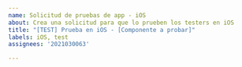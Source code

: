 ```yaml
---
name: Solicitud de pruebas de app - iOS
about: Crea una solicitud para que lo prueben los testers en iOS
title: "[TEST] Prueba en iOS - [Componente a probar]"
labels: iOS, test
assignees: '2021030063'

---
```



